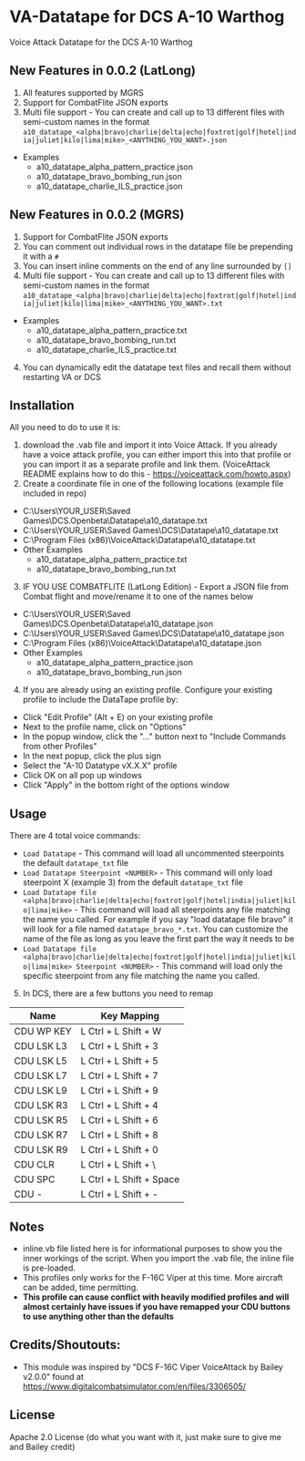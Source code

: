 # VA-Datatape for DCS A-10 Warthog
Voice Attack Datatape for the DCS A-10 Warthog

## New Features in 0.0.2 (LatLong)
1) All features supported by MGRS
2) Support for CombatFlite JSON exports
3) Multi file support - You can create and call up to 13 different files with semi-custom names in the format
`a10_datatape_<alpha|bravo|charlie|delta|echo|foxtrot|golf|hotel|india|juliet|kilo|lima|mike>_<ANYTHING_YOU_WANT>.json`
  * Examples
    * a10_datatape_alpha_pattern_practice.json
    * a10_datatape_bravo_bombing_run.json
    * a10_datatape_charlie_ILS_practice.json

## New Features in 0.0.2 (MGRS)
1) Support for CombatFlite JSON exports
1) You can comment out individual rows in the datatape file be prepending it with a `#`
2) You can insert inline comments on the end of any line surrounded by `[]`
3) Multi file support - You can create and call up to 13 different files with semi-custom names in the format
`a10_datatape_<alpha|bravo|charlie|delta|echo|foxtrot|golf|hotel|india|juliet|kilo|lima|mike>_<ANYTHING_YOU_WANT>.txt`
  * Examples
    * a10_datatape_alpha_pattern_practice.txt
    * a10_datatape_bravo_bombing_run.txt
    * a10_datatape_charlie_ILS_practice.txt
4) You can dynamically edit the datatape text files and recall them without restarting VA or DCS

## Installation
All you need to do to use it is:

1) download the .vab file and import it into Voice Attack. If you already have a voice attack profile, you can either import this into that profile or you can import it as a separate profile and link them. (VoiceAttack README explains how to do this - https://voiceattack.com/howto.aspx)
2) Create a coordinate file in one of the following locations (example file included in repo)
  * C:\Users\YOUR_USER\Saved Games\DCS.Openbeta\Datatape\a10_datatape.txt
  * C:\Users\YOUR_USER\Saved Games\DCS\Datatape\a10_datatape.txt
  * C:\Program Files (x86)\VoiceAttack\Datatape\a10_datatape.txt
  * Other Examples
    * a10_datatape_alpha_pattern_practice.txt
    * a10_datatape_bravo_bombing_run.txt

3) IF YOU USE COMBATFLITE (LatLong Edition) - Export a JSON file from Combat flight and move/rename it to one of the names below
  * C:\Users\YOUR_USER\Saved Games\DCS.Openbeta\Datatape\a10_datatape.json
  * C:\Users\YOUR_USER\Saved Games\DCS\Datatape\a10_datatape.json
  * C:\Program Files (x86)\VoiceAttack\Datatape\a10_datatape.json
  * Other Examples
    * a10_datatape_alpha_pattern_practice.json
    * a10_datatape_bravo_bombing_run.json

4) If you are already using an existing profile. Configure your existing profile to include the DataTape profile by:
 * Click "Edit Profile" (Alt + E) on your existing profile
 * Next to the profile name, click on "Options"
 * In the popup window, click the "..." button next to "Include Commands from other Profiles"
 * In the next popup, click the plus sign
 * Select the "A-10 Datatype vX.X.X" profile
 * Click OK on all pop up windows
 * Click "Apply" in the bottom right of the options window
 
## Usage
There are 4 total voice commands:
* `Load Datatape` - This command will load all uncommented steerpoints the default `datatape_txt` file
* `Load Datatape Steerpoint <NUMBER>` - This command will only load steerpoint X (example 3) from the default `datatape_txt` file
* `Load Datatape file <alpha|bravo|charlie|delta|echo|foxtrot|golf|hotel|india|juliet|kilo|lima|mike>` - This command will load all steerpoints any file matching the name you called. For example if you say "load datatape file bravo" it will look for a file named `datatape_bravo_*.txt`. You can customize the name of the file as long as you leave the first part the way it needs to be
* `Load Datatape file <alpha|bravo|charlie|delta|echo|foxtrot|golf|hotel|india|juliet|kilo|lima|mike> Steerpoint <NUMBER>` - This command will load only the specific steerpoint from any file matching the name you called. 
 5) In DCS, there are a few buttons you need to remap
 
 | Name | Key Mapping |
| --- | --- |
| CDU WP KEY | L Ctrl + L Shift + W |
| CDU LSK L3 | L Ctrl + L Shift + 3 |
| CDU LSK L5 | L Ctrl + L Shift + 5 |
| CDU LSK L7 | L Ctrl + L Shift + 7 |
| CDU LSK L9 | L Ctrl + L Shift + 9 |
| CDU LSK R3 | L Ctrl + L Shift + 4 |
| CDU LSK R5 | L Ctrl + L Shift + 6 |
| CDU LSK R7 | L Ctrl + L Shift + 8 |
| CDU LSK R9 | L Ctrl + L Shift + 0 |
| CDU CLR  | L Ctrl + L Shift + \ |
| CDU SPC  | L Ctrl + L Shift + Space |
| CDU -  | L Ctrl + L Shift + - |
 
  
## Notes
* inline.vb file listed here is for informational purposes to show you the inner workings of the script. When you import the .vab file, the inline file is pre-loaded. 
* This profiles only works for the F-16C Viper at this time. More aircraft can be added, time permitting. 
* **This profile can cause conflict with heavily modified profiles and will almost certainly have issues if you have remapped your CDU buttons to use anything other than the defaults**


## Credits/Shoutouts:
* This module was inspired by "DCS F-16C Viper VoiceAttack by Bailey v2.0.0" found at https://www.digitalcombatsimulator.com/en/files/3306505/


## License 
Apache 2.0 License (do what you want with it, just make sure to give me and Bailey credit)

